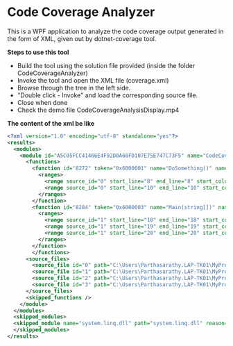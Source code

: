 # Code Coverage Analyzer
This is a WPF application to analyze the code coverage output generated in the form of XML, given out by dotnet-coverage tool. 

__Steps to use this tool__
* Build the tool using the solution file provided (inside the folder CodeCoverageAnalyzer)
* Invoke the tool and open the XML file (coverage.xml)
* Browse through the tree in the left side. 
* "Double click - Invoke" and load the corresponding source file.
* Close when done
* Check the demo file  CodeCoverageAnalysisDisplay.mp4

__The content of the xml be like__
```xml
<?xml version="1.0" encoding="utf-8" standalone="yes"?>
<results>
  <modules>
    <module id="A5C05FCC41466E4F92D0A60FD107E75E747C73F5" name="CodeCoverageTestsSet.dll" path="CodeCoverageTestsSet.dll" block_coverage="65.96" line_coverage="73.33" blocks_covered="31" blocks_not_covered="16" lines_covered="22" lines_partially_covered="4" lines_not_covered="4">
      <functions>
        <function id="8272" token="0x6000001" name="DoSomething()" namespace="CodeCoverageAnalyze" type_name="SomeClass" block_coverage="0.00" line_coverage="0.00" blocks_covered="0" blocks_not_covered="1" lines_covered="0" lines_partially_covered="0" lines_not_covered="2">
          <ranges>
            <range source_id="0" start_line="8" end_line="8" start_column="5" end_column="6" covered="no" />
            <range source_id="0" start_line="10" end_line="10" start_column="5" end_column="6" covered="no" />
          </ranges>
        </function>
        <function id="8284" token="0x6000003" name="Main(string[])" namespace="CodeCoverageAnalyze" type_name="Program" block_coverage="100.00" line_coverage="100.00" blocks_covered="11" blocks_not_covered="0" lines_covered="11" lines_partially_covered="0" lines_not_covered="0">
          <ranges>
            <range source_id="1" start_line="18" end_line="18" start_column="7" end_column="61" covered="yes" />
            <range source_id="1" start_line="19" end_line="19" start_column="7" end_column="82" covered="yes" />
            <range source_id="1" start_line="20" end_line="20" start_column="4" end_column="5" covered="yes" />
          </ranges>
        </function>
        </functions>
      <source_files>
        <source_file id="0" path="C:\Users\Parthasarathy.LAP-TK01\MyProjects\CoverletSample\CodeCoverageAnalyze\src\CodeCoverageAnalyze\Class1.cs" checksum_type="SHA256" checksum="38F6E43B42960361CA6689953C19C27A21FFFB71074A59D07FD944FE3A42F719" />
        <source_file id="1" path="C:\Users\Parthasarathy.LAP-TK01\MyProjects\CoverletSample\CodeCoverageAnalyze\src\CodeCoverageAnalyze\Program.cs" checksum_type="SHA256" checksum="6D13079EFDB43D0D613E5619C9ACF54688230245C5ECB1891C005B2621956FEB" />
        <source_file id="2" path="C:\Users\Parthasarathy.LAP-TK01\MyProjects\CoverletSample\CodeCoverageAnalyze\src\CodeCoverageAnalyze\MultFolder\Multiply.cs" checksum_type="SHA256" checksum="81863AA921AFF647DAE33E3C2747617B0C1E60C1610D7332056003390AD69F27" />
        <source_file id="3" path="C:\Users\Parthasarathy.LAP-TK01\MyProjects\CoverletSample\CodeCoverageAnalyze\src\CodeCoverageAnalyze\AdditionsFolder\Additions.cs" checksum_type="SHA256" checksum="3D7D89B4333D7C42CD19832EC2484B7235E227DB92B23B415BA0AAF8E21E684E" />
      </source_files>
      <skipped_functions />
    </module>
  </modules>
  <skipped_modules>
  <skipped_module name="system.linq.dll" path="system.linq.dll" reason="no_symbols" />
  </skipped_modules>
</results>
